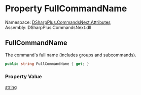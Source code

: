 # Property FullCommandName

Namespace: [DSharpPlus.CommandsNext.Attributes](DSharpPlus.CommandsNext.Attributes.md)  
Assembly: DSharpPlus.CommandsNext.dll

## <a id="DSharpPlus_CommandsNext_Attributes_CommandCooldownBucket_FullCommandName"></a>FullCommandName

The command's full name (includes groups and subcommands).

```csharp
public string FullCommandName { get; }
```

### Property Value

[string](https://learn.microsoft.com/dotnet/api/system.string)


